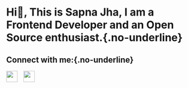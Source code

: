 # Hi👋, This is Sapna Jha, I am a Frontend Developer and an Open Source enthusiast.{.no-underline}


## Connect with me:{.no-underline}
 
<a href="https://www.linkedin.com/in/sapna-jha-55287a233/"><img src="https://cdn-icons-png.flaticon.com/512/3536/3536505.png" width="30"></a>&nbsp;&nbsp;&nbsp; 
<a href="https://twitter.com/SapnaJ19"><img src="https://cdn-icons-png.flaticon.com/512/733/733579.png" width="30"></a>


